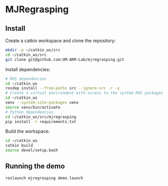 # MJRegrasping


## Install

Create a catkin workspace and clone the repository:

```bash
mkdir -p ~/catkin_ws/src
cd ~/catkin_ws/src
git clone git@github.com:UM-ARM-Lab/mjregrasping.git
```

Install dependencies:

```bash
# ROS dependencies
cd ~/catkin_ws
rosdep install --from-paths src --ignore-src -r -y
# Create a virtual environment with access to the system ROS packages
cd ~/catkin_ws
venv --system-site-packages venv
source venv/bin/activate
# Python dependencies
cd ~/catkin_ws/src/mjregrasping
pip install -r requirements.txt
```

Build the workspace:

```bash
cd ~/catkin_ws
catkin build
source devel/setup.bash
```

## Running the demo

```bash
roslaunch mjregrasping demo.launch
```
